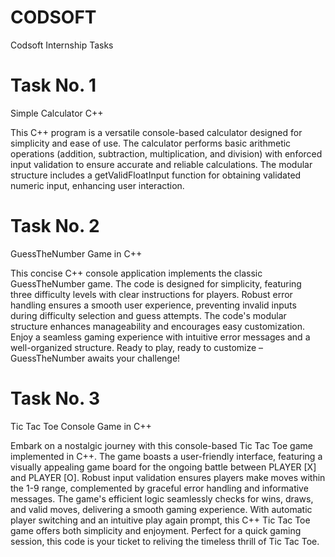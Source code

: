 # CODSOFT
Codsoft Internship Tasks
# Task No. 1
Simple Calculator C++

This C++ program is a versatile console-based calculator designed for simplicity and ease of use. The calculator performs basic arithmetic operations (addition, subtraction, multiplication, and division) with enforced input validation to ensure accurate and reliable calculations. The modular structure includes a getValidFloatInput function for obtaining validated numeric input, enhancing user interaction.

# Task No. 2
GuessTheNumber Game in C++

This concise C++ console application implements the classic GuessTheNumber game. The code is designed for simplicity, featuring three difficulty levels with clear instructions for players. Robust error handling ensures a smooth user experience, preventing invalid inputs during difficulty selection and guess attempts. The code's modular structure enhances manageability and encourages easy customization. Enjoy a seamless gaming experience with intuitive error messages and a well-organized structure. Ready to play, ready to customize – GuessTheNumber awaits your challenge!

# Task No. 3
Tic Tac Toe Console Game in C++

Embark on a nostalgic journey with this console-based Tic Tac Toe game implemented in C++. The game boasts a user-friendly interface, featuring a visually appealing game board for the ongoing battle between PLAYER [X] and PLAYER [O]. Robust input validation ensures players make moves within the 1-9 range, complemented by graceful error handling and informative messages. The game's efficient logic seamlessly checks for wins, draws, and valid moves, delivering a smooth gaming experience. With automatic player switching and an intuitive play again prompt, this C++ Tic Tac Toe game offers both simplicity and enjoyment. Perfect for a quick gaming session, this code is your ticket to reliving the timeless thrill of Tic Tac Toe.
